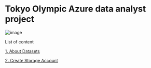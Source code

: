 # Tokyo Olympic Azure data analyst project

![image](https://github.com/user-attachments/assets/a48da2bf-b7a7-45ee-8e23-b0b12652ae9b)

List of content

[1. About Datasets](https://github.com/deddyandri/tokyo-olympic-azure-data-analyst-project/wiki/About-Datasets)

[2. Create Storage Account](https://github.com/deddyandri/tokyo-olympic-azure-data-analyst-project/wiki/2.-Create-Storage-Account)



